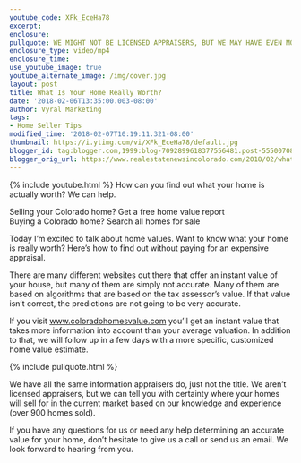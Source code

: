 ```yaml
---
youtube_code: XFk_EceHa78
excerpt:
enclosure:
pullquote: WE MIGHT NOT BE LICENSED APPRAISERS, BUT WE MAY HAVE EVEN MORE EXPERIENCE.
enclosure_type: video/mp4
enclosure_time:
use_youtube_image: true
youtube_alternate_image: /img/cover.jpg
layout: post
title: What Is Your Home Really Worth?
date: '2018-02-06T13:35:00.003-08:00'
author: Vyral Marketing
tags:
- Home Seller Tips
modified_time: '2018-02-07T10:19:11.321-08:00'
thumbnail: https://i.ytimg.com/vi/XFk_EceHa78/default.jpg
blogger_id: tag:blogger.com,1999:blog-7092899618377556481.post-555007080933003891
blogger_orig_url: https://www.realestatenewsincolorado.com/2018/02/what-is-your-home-really-worth.html
---
```

{% include youtube.html %}
How can you find out what your home is actually worth? We can help.

Selling your Colorado home? Get a free home value report  
Buying a Colorado home? Search all homes for sale

Today I’m excited to talk about home values. Want to know what your home is really worth? Here’s how to find out without paying for an expensive appraisal.

There are many different websites out there that offer an instant value of your house, but many of them are simply not accurate. Many of them are based on algorithms that are based on the tax assessor’s value. If that value isn’t correct, the predictions are not going to be very accurate.

If you visit www.coloradohomesvalue.com you’ll get an instant value that takes more information into account than your average valuation. In addition to that, we will follow up in a few days with a more specific, customized home value estimate.

{% include pullquote.html %}

We have all the same information appraisers do, just not the title. We aren’t licensed appraisers, but we can tell you with certainty where your homes will sell for in the current market based on our knowledge and experience (over 900 homes sold).

If you have any questions for us or need any help determining an accurate value for your home, don’t hesitate to give us a call or send us an email. We look forward to hearing from you.
